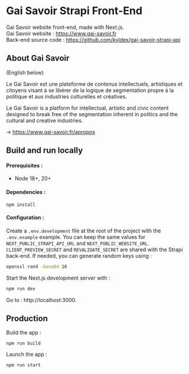 # Gai Savoir Strapi Front-End

Gai Savoir website front-end, made with Next.js.  
Gai Savoir website : https://www.gai-savoir.fr  
Back-end source code : https://github.com/kyldex/gai-savoir-strapi-api  

## About Gai Savoir

(English below)  

Le Gai Savoir est une plateforme de contenus intellectuels, artistiques et citoyens visant à se libérer de la logique de segmentation propre à la politique et aux industries culturelles et créatives.  

Le Gai Savoir is a platform for intellectual, artistic and civic content designed to break free of the segmentation inherent in politics and the cultural and creative industries.  

→ https://www.gai-savoir.fr/apropos  

## Build and run locally

#### Prerequisites :  
- Node 18+, 20+

#### Dependencies :  
```
npm install
```

#### Configuration :  
Create a `.env.development` file at the root of the project with the `.env.example` example. You can keep the same values for `NEXT_PUBLIC_STRAPI_API_URL` and `NEXT_PUBLIC_WEBSITE_URL`. `CLIENT_PREVIEW_SECRET` and `REVALIDATE_SECRET` are shared with the Strapi back-end. If needed, you can generate random keys using :

```bash
openssl rand -base64 16
```

Start the Next.js development server with :
```bash
npm run dev
```
Go to : http://localhost:3000.

## Production

Build the app :
```
npm run build
```

Launch the app :
```
npm run start
```
